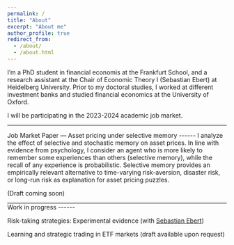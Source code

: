 ```yaml
---
permalink: /
title: "About"
excerpt: "About me"
author_profile: true
redirect_from: 
  - /about/
  - /about.html
---
```


I’m a PhD student in financial economis at the Frankfurt School, and a research assistant at the Chair of Economic Theory I (Sebastian Ebert) at Heidelberg University. Prior to my doctoral studies, I worked at different investment banks and studied financial economics at the University of Oxford. 

I will be participating in the 2023-2024 academic job market.

<hr style="border-top-color:black">
Job Market Paper — Asset pricing under selective memory
------
I analyze the effect of selective and stochastic memory on asset prices. In line with evidence from psychology, I consider an agent who is more likely to remember some experiences than others (selective memory), while the recall of any experience is probabilistic. Selective memory provides an empirically relevant alternative to time-varying risk-aversion, disaster risk, or long-run risk as explanation for asset pricing puzzles.  

(Draft coming soon)

<hr style="border-top-color:black; margin-block-end:0">
Work in progress
------

Risk-taking strategies: Experimental evidence (with [Sebastian Ebert](https://sites.google.com/site/ebertecon/home))

Learning and strategic trading in ETF markets (draft available upon request)
